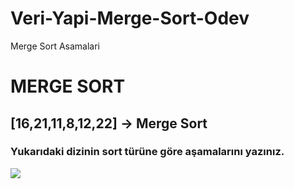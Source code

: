 # Veri-Yapi-Merge-Sort-Odev
Merge Sort Asamalari

# MERGE SORT

  

## [16,21,11,8,12,22] -> Merge Sort

  

### Yukarıdaki dizinin sort türüne göre aşamalarını yazınız.

  
  

![](https://lh3.googleusercontent.com/yF46CaeMnXjggw1zYoG1YzlUUTFW0QEmpY_dHdNZVkrkdcIe0XmdThzrlE_vkD57LgCd=s93)
